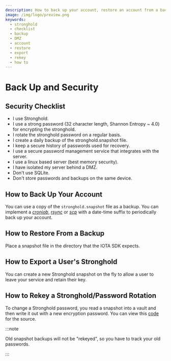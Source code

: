 ```yaml
---
description: How to back up your account, restore an account from a backup, export a user's Stronghold, and rekey Stronghold.
image: /img/logo/preview.png
keywords:
  - stronghold
  - checklist
  - backup
  - DMZ
  - account
  - restore
  - export
  - rekey
  - how to
---
```


# Back Up and Security

## Security Checklist

- I use Stronghold.
- I use a strong password (32 character length, Shannon Entropy ~ 4.0) for encrypting the stronghold.
- I rotate the stronghold password on a regular basis.
- I create a daily backup of the stronghold.snapshot file.
- I keep a secure history of passwords used for recovery.
- I use a secure password management service that integrates with the server.
- I use a linux based server (best memory security).
- I have isolated my server behind a DMZ.
- Don't use SQLite.
- Don't store passwords and backups on the same device.

## How to Back Up Your Account

You can use a copy of the `stronghold.snapshot` file as a backup. You can implement a [_cronjob_](https://linux.die.net/man/1/crontab), [_rsync_](https://linux.die.net/man/1/rsync) or [_scp_](https://linux.die.net/man/1/scp) with a date-time suffix to periodically back up your account.

## How to Restore From a Backup

Place a snapshot file in the directory that the IOTA SDK expects.

## How to Export a User's Stronghold

You can create a new Stronghold snapshot on the fly to allow a user to leave your service and retain their key.

## How to Rekey a Stronghold/Password Rotation

To change a Stronghold password, you read a snapshot into a vault and then write it out with a new encryption password. You can view this [code](https://github.com/iotaledger/iota-sdk/blob/develop/sdk/src/client/stronghold/mod.rs#L296-L409) for the source.

:::note

Old snapshot backups will not be "rekeyed", so you have to track your old passwords.

:::
